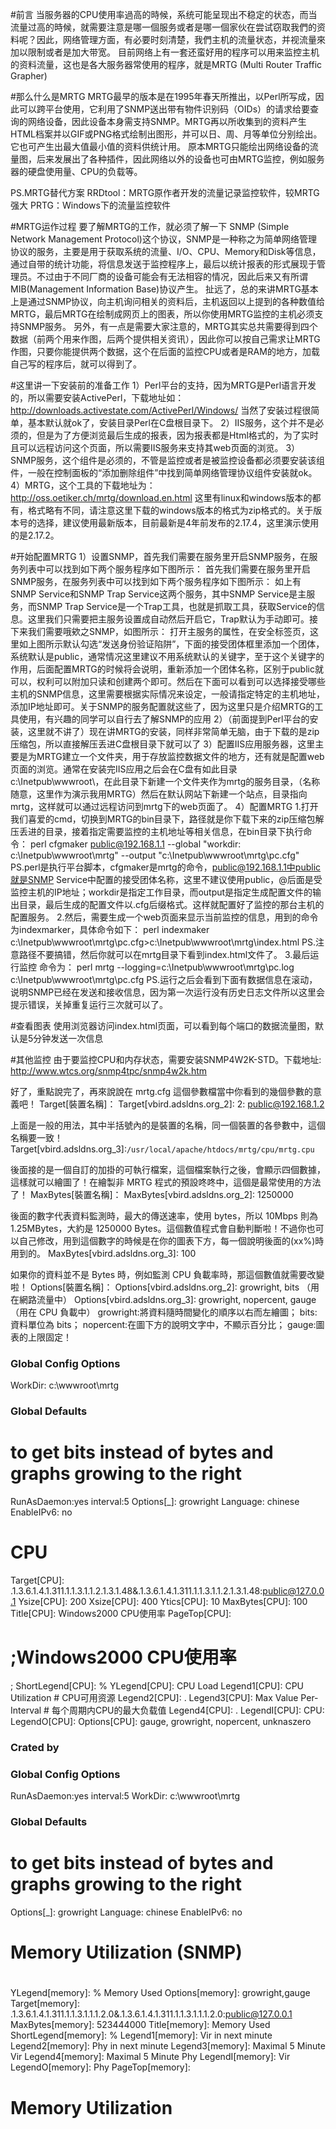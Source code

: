 #前言
当服务器的CPU使用率過高的時候，系统可能呈现出不稳定的状态，而当流量过高的時候，就需要注意是哪一個服务或者是哪一個家伙在尝试窃取我們的资料呢？因此，网络管理方面，有必要时刻清楚，我們主机的流量状态，并视流量來加以限制或者是加大带宽。
目前网络上有一套还蛮好用的程序可以用来监控主机的资料流量，这也是各大服务器常使用的程序，就是MRTG (Multi Router Traffic Grapher)

#那么什么是MRTG
MRTG最早的版本是在1995年春天所推出，以Perl所写成，因此可以跨平台使用，它利用了SNMP送出带有物件识别码（OIDs）的请求给要查询的网络设备，因此设备本身需支持SNMP。MRTG再以所收集到的资料产生HTML档案并以GIF或PNG格式绘制出图形，并可以日、周、月等单位分别绘出。它也可产生出最大值最小值的资料供统计用。
原本MRTG只能绘出网络设备的流量图，后来发展出了各种插件，因此网络以外的设备也可由MRTG监控，例如服务器的硬盘使用量、CPU的负载等。

PS.MRTG替代方案
RRDtool：MRTG原作者开发的流量记录监控软件，较MRTG强大
PRTG：Windows下的流量监控软件

#MRTG运作过程
要了解MRTG的工作，就必须了解一下 SNMP (Simple Network Management Protocol)这个协议，SNMP是一种称之为简单网络管理协议的服务，主要是用于获取系统的流量、I/O、CPU、Memory和Disk等信息，通过自带的统计功能，将信息发送于监控程序上，最后以统计报表的形式展现于管理员。不过由于不同厂商的设备可能会有无法相容的情况，因此后来又有所谓MIB(Management Information Base)协议产生。
扯远了，总的来讲MRTG基本上是通过SNMP协议，向主机询问相关的资料后，主机返回以上提到的各种数值给MRTG，最后MRTG在绘制成网页上的图表，所以你使用MRTG监控的主机必须支持SNMP服务。
另外，有一点是需要大家注意的，MRTG其实总共需要得到四个数据（前两个用来作图，后两个提供相关资讯），因此你可以按自己需求让MRTG作图，只要你能提供两个数据，这个在后面的监控CPU或者是RAM的地方，加载自己写的程序后，就可以得到了。

#这里讲一下安装前的准备工作
1）Perl平台的支持，因为MRTG是Perl语言开发的，所以需要安装ActivePerl，下载地址如：  http://downloads.activestate.com/ActivePerl/Windows/
当然了安装过程很简单，基本默认就ok了，安装目录Perl在C盘根目录下。
2）IIS服务，这个并不是必须的，但是为了方便浏览最后生成的报表，因为报表都是Html格式的，为了实时且可以远程访问这个页面，所以需要IIS服务来支持其web页面的浏览。
3）SNMP服务，这个组件是必须的，不管是监控或者是被监控设备都必须要安装该组件，一般在控制面板的“添加删除组件”中找到简单网络管理协议组件安装就ok。
4）MRTG，这个工具的下载地址为：http://oss.oetiker.ch/mrtg/download.en.html
这里有linux和windows版本的都有，格式略有不同，请注意这里下载的windows版本的格式为zip格式的。关于版本号的选择，建议使用最新版本，目前最新是4年前发布的2.17.4，这里演示使用的是2.17.2。

#开始配置MRTG
1）设置SNMP，首先我们需要在服务里开启SNMP服务，在服务列表中可以找到如下两个服务程序如下图所示：
首先我们需要在服务里开启SNMP服务，在服务列表中可以找到如下两个服务程序如下图所示：
如上有SNMP Service和SNMP Trap Service这两个服务，其中SNMP Service是主服务，而SNMP Trap Service是一个Trap工具，也就是抓取工具，获取Service的信息。这里我们只需要把主服务设置成自动然后开启它，Trap默认为手动即可。接下来我们需要哦欸之SNMP，如图所示：
打开主服务的属性，在安全标签页，这里如上图所示默认勾选“发送身份验证陷阱”，下面的接受团体框里添加一个团体，系统默认是public，通常情况这里建议不用系统默认的关键字，至于这个关键字的作用，后面配置MRTG的时候将会说明，重新添加一个团体名称，区别于public就可以，权利可以附加只读和创建两个即可。然后在下面可以看到可以选择接受哪些主机的SNMP信息，这里需要根据实际情况来设定，一般请指定特定的主机地址，添加IP地址即可。关于SNMP的服务配置就这些了，因为这里只是介绍MRTG的工具使用，有兴趣的同学可以自行去了解SNMP的应用
2）（前面提到Perl平台的安装，这里就不讲了）现在讲MRTG的安装，同样非常简单无脑，由于下载的是zip压缩包，所以直接解压丢进C盘根目录下就可以了
3）配置IIS应用服务器，这里主要是为MRTG建立一个文件夹，用于存放监控数据文件的地方，还有就是配置web页面的浏览。通常在安装完IIS应用之后会在C盘有如此目录c:\Inetpub\wwwroot\，在此目录下新建一个文件夹作为mrtg的服务目录，（名称随意，这里作为演示我用MRTG）然后在默认网站下新建一个站点，目录指向mrtg，这样就可以通过远程访问到mrtg下的web页面了。
4）配置MRTG
1.打开我们喜爱的cmd，切换到MRTG的bin目录下，路径就是你下载下来的zip压缩包解压丢进的目录，接着指定需要监控的主机地址等相关信息，在bin目录下执行命令：
perl cfgmaker public@192.168.1.1 --global "workdir: c:\Inetpub\wwwroot\mrtg" --output "c:\Inetpub\wwwroot\mrtg\pc.cfg"
PS.perl是执行平台脚本，cfgmaker是mrtg的命令，public@192.168.1.1中public就是SNMP Service中配置的接受团体名称，这里不建议使用public，@后面是受监控主机的IP地址；workdir是指定工作目录，而output是指定生成配置文件的输出目录，最后生成的配置文件以.cfg后缀格式。这样就配置好了监控的那台主机的配置服务。
2.然后，需要生成一个web页面来显示当前监控的信息，用到的命令为indexmarker，具体命令如下：
perl indexmaker c:\Inetpub\wwwroot\mrtg\pc.cfg>c:\Inetpub\wwwroot\mrtg\index.html
PS.注意路径不要搞错，然后你就可以在mrtg目录下看到index.html文件了。 
3.最后运行监控
命令为：
perl mrtg --logging=c:\Inetpub\wwwroot\mrtg\pc.log c:\Inetpub\wwwroot\mrtg\pc.cfg
PS.运行之后会看到下面有数据信息在滚动，说明SNMP已经在发送和接收信息，因为第一次运行没有历史日志文件所以这里会提示错误，关掉重复运行三次就可以了。

#查看图表
使用浏览器访问index.html页面，可以看到每个端口的数据流量图，默认是5分钟发送一次信息

#其他监控
由于要监控CPU和内存状态，需要安装SNMP4W2K-STD。下载地址: http://www.wtcs.org/snmp4tpc/snmp4w2k.htm

好了，重點說完了，再來說說在 mrtg.cfg 這個參數檔當中你看到的幾個參數的意義吧！
Target[裝置名稱]：
Target[vbird.adsldns.org_2]: 2: public@192.168.1.2

上面是一般的用法，其中半括號內的是裝置的名稱，同一個裝置的各參數中，這個名稱要一致！
Target[vbird.adsldns.org_3]:`/usr/local/apache/htdocs/mrtg/cpu/mrtg.cpu`

後面接的是一個自訂的加掛的可執行檔案，這個檔案執行之後，會顯示四個數據，這樣就可以繪圖了！在繪製非 MRTG 程式的預設咚咚中，這個是最常使用的方法了！
MaxBytes[裝置名稱]：
MaxBytes[vbird.adsldns.org_2]: 1250000

後面的數字代表資料監測時，最大的傳送速率，使用 bytes，所以 10Mbps 則為  1.25MBytes，大約是 1250000 Bytes。這個數值程式會自動判斷啦！不過你也可以自己修改，用到這個數字的時候是在你的圖表下方，每一個說明後面的(xx%)時用到的。
MaxBytes[vbird.adsldns.org_3]: 100

如果你的資料並不是 Bytes 時，例如監測 CPU 負載率時，那這個數值就需要改變啦！
Options[裝置名稱]：
Options[vbird.adsldns.org_2]: growright, bits  （用在網路流量中）
Options[vbird.adsldns.org_3]: growright, nopercent, gauge  （用在 CPU 負載中）
growright:將資料隨時間變化的順序以右而左繪圖； 
bits:資料單位為 bits； 
nopercent:在圖下方的說明文字中，不顯示百分比； 
gauge:圖表的上限固定！


### Global Config Options
WorkDir: c:\\wwwroot\\mrtg
### Global Defaults
# to get bits instead of bytes and graphs growing to the right
RunAsDaemon:yes
interval:5
Options[_]: growright
Language: chinese
EnableIPv6: no
# CPU
Target[CPU]: .1.3.6.1.4.1.311.1.1.3.1.1.2.1.3.1.48&.1.3.6.1.4.1.311.1.1.3.1.1.2.1.3.1.48:public@127.0.0.1
Ysize[CPU]: 200
Xsize[CPU]: 400
Ytics[CPU]: 10
MaxBytes[CPU]: 100
Title[CPU]: Windows2000 CPU使用率
PageTop[CPU]: <H1>;Windows2000 CPU使用率</H1>;
ShortLegend[CPU]: %
YLegend[CPU]: CPU Load
Legend1[CPU]: CPU Utilization # CPU可用资源
Legend2[CPU]: .
Legend3[CPU]: Max Value Per-Interval # 每个周期内CPU的最大负载值
Legend4[CPU]: .
LegendI[CPU]: CPU:
LegendO[CPU]:
Options[CPU]: gauge, growright, nopercent, unknaszero


### Crated by
### Global Config Options
RunAsDaemon:yes
interval:5
WorkDir: c:\\wwwroot\\mrtg
### Global Defaults
# to get bits instead of bytes and graphs growing to the right
Options[_]: growright
Language: chinese
EnableIPv6: no
#
# Memory Utilization (SNMP)
#
YLegend[memory]: % Memory Used
Options[memory]: growright,gauge
Target[memory]: .1.3.6.1.4.1.311.1.1.3.1.1.1.2.0&.1.3.6.1.4.1.311.1.1.3.1.1.1.2.0:public@127.0.0.1
MaxBytes[memory]: 523444000
Title[memory]: Memory Used
ShortLegend[memory]: %
Legend1[memory]: Vir in next minute
Legend2[memory]: Phy in next minute
Legend3[memory]: Maximal 5 Minute Vir
Legend4[memory]: Maximal 5 Minute Phy
LegendI[memory]: Vir
LegendO[memory]: Phy
PageTop[memory]: <H1>Memory Utilization</H1>